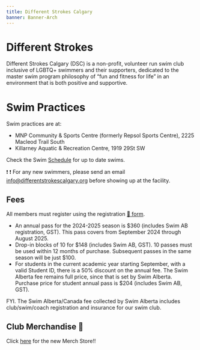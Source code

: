 ```yaml
---
title: Different Strokes Calgary
banner: Banner-Arch
---
```


# Different Strokes

Different Strokes Calgary (DSC) is a non-profit, volunteer run swim club
inclusive of LGBTQ+ swimmers and their supporters, dedicated to the master swim
program philosophy of “fun and fitness for life” in an environment that is both
positive and supportive.

# Swim Practices

Swim practices are at:
- MNP Community & Sports Centre (formerly Repsol Sports Centre), 2225 Macleod Trail South
- Killarney Aquatic & Recreation Centre, 1919 29St SW

Check the Swim [Schedule](Schedule.md) for up to date swims.

:heavy_exclamation_mark: :heavy_exclamation_mark: For any new swimmers, please send an email [info@differentstrokescalgary.org](mailto:info@differentstrokescalgary.org) before showing up at the facility.

## Fees

All members must register using the registration [:page_facing_up: form](https://form.jotform.com/242394502104245).

- An annual pass for the 2024-2025 season is $360 (includes Swim AB registration, GST). This pass covers from September 2024 through August 2025.
- Drop-in blocks of 10 for $148 (includes Swim AB, GST). 10 passes must be used within 12 months of purchase. Subsequent passes in the same season will be just $100.
- For students in the current academic year starting September, with a valid Student ID, there is a 50% discount on the annual fee. The Swim Alberta fee remains full price, since that is set by Swim Alberta. Purchase price for student annual pass is $204 (includes Swim AB, GST).

FYI. The Swim Alberta/Canada fee collected by Swim Alberta includes club/swim/coach registration and insurance for our swim club.

## Club Merchandise :shirt:
Click [here](https://stores.freshbrandgear.com/Different_Strokes_Calgary/shop/home) for the new Merch Store!!
